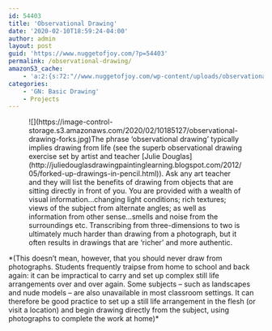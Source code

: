 ```yaml
---
id: 54403
title: 'Observational Drawing'
date: '2020-02-10T18:59:24-04:00'
author: admin
layout: post
guid: 'https://www.nuggetofjoy.com/?p=54403'
permalink: /observational-drawing/
amazonS3_cache:
    - 'a:2:{s:72:"//www.nuggetofjoy.com/wp-content/uploads/observational-drawing-forks.jpg";a:2:{s:2:"id";i:54404;s:11:"source_type";s:13:"media-library";}s:89:"//image-control-storage.s3.amazonaws.com/2020/02/10185127/observational-drawing-forks.jpg";a:2:{s:2:"id";i:54404;s:11:"source_type";s:13:"media-library";}}'
categories:
    - 'GN: Basic Drawing'
    - Projects
---
```


<div class="wp-block-media-text alignwide is-vertically-aligned-top"><figure class="wp-block-media-text__media">![](https://image-control-storage.s3.amazonaws.com/2020/02/10185127/observational-drawing-forks.jpg)<span style="font-size: inherit;">The phrase ‘observational drawing’ typically implies drawing from life (see the superb observational drawing exercise set by artist and teacher </span>[Julie Douglas](http://juliedouglasdrawingpaintinglearning.blogspot.com/2012/05/forked-up-drawings-in-pencil.html)<span style="font-size: inherit;">). Ask any art teacher and they will list the benefits of drawing from objects that are sitting directly in front of you. You are provided with a wealth of visual information…changing light conditions; rich textures; views of the subject from alternate angles; as well as information from other sense…smells and noise from the surroundings etc. Transcribing from three-dimensions to two is ultimately much harder than drawing from a photograph, but it often results in drawings that are ‘richer’ and more authentic.</span></figure><div class="wp-block-media-text__content">*(This doesn’t mean, however, that you should never draw from photographs. Students frequently traipse from home to school and back again: it can be impractical to carry and set up complex still life arrangements over and over again. Some subjects – such as landscapes and nude models – are also unavailable in most classroom settings. It can therefore be good practice to set up a still life arrangement in the flesh (or visit a location) and begin drawing directly from the subject, using photographs to complete the work at home)*

</div></div>
